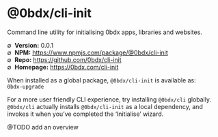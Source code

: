 # @0bdx/cli-init

Command line utility for initialising 0bdx apps, libraries and websites.

∅&nbsp; __Version:__ 0.0.1  
∅&nbsp; __NPM:__ <https://www.npmjs.com/package/@0bdx/cli-init>  
∅&nbsp; __Repo:__ <https://github.com/0bdx/cli-init>  
∅&nbsp; __Homepage:__ <https://0bdx.com/cli-init>

When installed as a global package, `@0bdx/cli-init` is available as:  
`0bdx-upgrade`

For a more user friendly CLI experience, try installing `@0bdx/cli` globally.  
`@0bdx/cli` actually installs `@0bdx/cli-init` as a local dependency, and
invokes it when you’ve completed the ‘Initialise’ wizard.

@TODO add an overview
